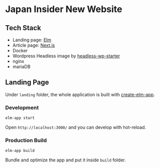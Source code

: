# Japan Insider New Website

## Tech Stack

- Landing page: [Elm](https://elm-lang.org/)
- Article page: [Next.js](https://github.com/zeit/next.js/)
- Docker
- Wordpress Headless image by [headless-wp-starter](https://github.com/postlight/headless-wp-starter)
- nginx
- mariaDB

## Landing Page

Under `landing` folder, the whole application is built with [create-elm-app](https://github.com/halfzebra/create-elm-app).

### Development

```
elm-app start
```

Open `http://localhost:3000/` and you can develop with hot-reload.

### Production Build

```
elm-app build
```

Bundle and optimize the app and put it inside `build` folder.
